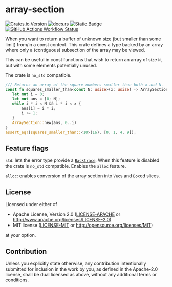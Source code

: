# array-section

[![Crates.io Version](https://img.shields.io/crates/v/array_section?logo=rust)](https://crates.io/crates/array-section)
[![docs.rs](https://img.shields.io/docsrs/array-section?logo=docs.rs)](https://docs.rs/array-section/latest/array_section/)
[![Static Badge](https://img.shields.io/badge/github-JSorngard%2Farray--section-8da0cb?logo=github)](https://github.com/JSorngard/array-section)
[![GitHub Actions Workflow Status](https://img.shields.io/github/actions/workflow/status/JSorngard/array-section/rust.yml?logo=github&label=CI)](https://github.com/JSorngard/array-section/actions/workflows/rust.yml)

When you want to return a buffer of unknown size (but smaller than some limit) from/in a const context.
This crate defines a type backed by an array where only a (contiguous) subsection of the array may be viewed.

This can be useful in const functions that wish to return an array of size `N`,
but with some elements potentially unused.

The crate is `no_std` compatible.

 ```rust
/// Returns an array of the square numbers smaller than both x and N.
const fn squares_smaller_than<const N: usize>(x: usize) -> ArraySection<usize, N> {
    let mut i = 0;
    let mut ans = [0; N];
    while i * i < N && i * i < x {
        ans[i] = i * i;
        i += 1;
    }
    ArraySection::new(ans, 0..i)
}
assert_eq!(squares_smaller_than::<10>(16), [0, 1, 4, 9]);
```

## Feature flags

`std`: lets the error type provide a [`Backtrace`](https://doc.rust-lang.org/std/backtrace/struct.Backtrace.html).
When this feature is disabled the crate is `no_std` compatible. Enables the `alloc` feature.

`alloc`: enables conversion of the array section into `Vec`s and `Box`ed slices.

## License

Licensed under either of

- Apache License, Version 2.0 ([LICENSE-APACHE](LICENSE-APACHE) or <http://www.apache.org/licenses/LICENSE-2.0>)  
- MIT license ([LICENSE-MIT](LICENSE-MIT) or <http://opensource.org/licenses/MIT>)

at your option.

## Contribution

Unless you explicitly state otherwise, any contribution intentionally submitted
for inclusion in the work by you, as defined in the Apache-2.0 license, shall be
dual licensed as above, without any additional terms or conditions.
